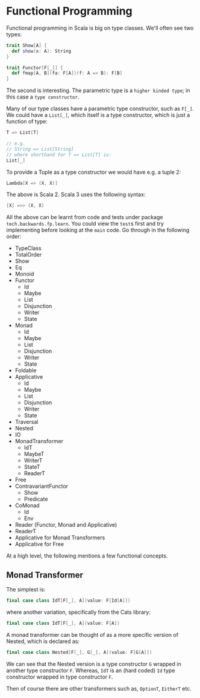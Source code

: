 # Functional Programming

Functional programming in Scala is big on type classes. We'll often see two types:

```scala
trait Show[A] {
  def show(x: A): String
}

trait Functor[F[_]] {
  def fmap[A, B](fa: F[A])(f: A => B): F[B]
}
```
The second is interesting. The parametric type is a `higher kinded type`; in this case a `type constructor`.

Many of our type classes have a parametric type constructor, such as `F[_]`.
We could have a `List[_]`, which itself is a type constructor, which is just a function of type:
```scala
T => List[T]

// e.g.
// String => List[String]
// where shorthand for T => List[T] is:
List[_]
```
To provide a Tuple as a type constructor we would have e.g. a tuple 2:
```scala
Lambda[X => (X, X)]
```

The above is Scala 2. Scala 3 uses the following syntax:
```scala
[X] =>> (X, X)
```

All the above can be learnt from code and tests under package `tech.backwards.fp.learn`. You could view the `test`s first and try implementing before looking at the `main` code.
Go through in the following order:
- TypeClass
- TotalOrder
- Show
- Eq
- Monoid
- Functor
  - Id
  - Maybe
  - List
  - Disjunction
  - Writer
  - State
- Monad
  - Id
  - Maybe
  - List
  - Disjunction
  - Writer
  - State
- Foldable
- Applicative
  - Id
  - Maybe
  - List
  - Disjunction
  - Writer
  - State
- Traversal
- Nested
- ΙO
- MonadTransformer
  - IdT
  - MaybeT
  - WriterT
  - StateT
  - ReaderT
- Free
- ContravariantFunctor
  - Show
  - Predicate
- CoMonad
  - Id
  - Env
- Reader (Functor, Monad and Applicative)
- ReaderT
- Applicative for Monad Transformers
- Applicative for Free

At a high level, the following mentions a few functional concepts.

## Monad Transformer

The simplest is:
```scala
final case class IdT[F[_], A](value: F[Id[A]])
```
where another variation, specifically from the Cats library:
```scala
final case class IdT[F[_], A](value: F[A])
```

A monad transformer can be thought of as a more specific version of Nested, which is declared as:
```scala
final case class Nested[F[_], G[_], A](value: F[G[A]])
```

We can see that the Nested version is a type constructor `G` wrapped in another type constructor `F`.
Whereas, `IdT` is an (hard coded) `Id` type constructor wrapped in type constructor `F`.

Then of course there are other transformers such as, `OptionT`, `EitherT` etc.